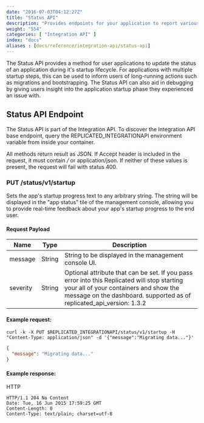 ```yaml
---
date: "2016-07-03T04:12:27Z"
title: "Status API"
description: "Provides endpoints for your application to report various kinds of status information back to the management console"
weight: "554"
categories: [ "Integration API" ]
index: "docs"
aliases : [docs/reference/integration-api/status-api]
---
```


The Status API provides a method for user applications to update the status of an application during it's startup lifecycle. For applications with multiple startup steps, this can be used to inform users of long-running actions such as migrations and bootstrapping. The Status API can also aid in debugging by giving users insight into the application startup phase they experienced an issue with.

## Status API Endpoint

The Status API is part of the Integration API. To discover the Integration API base endpoint, query the REPLICATED_INTEGRATIONAPI environment variable from inside your container.

All methods return result as JSON. If Accept header is included in the request, it must contain _/_ or application/json. If neither of these values is present, the request will fail with status 400.

### PUT /status/v1/startup

Sets the app's startup progress text to any arbitrary string. The string will be displayed in the "app status" tile of the management console, allowing you to provide real-time feedback about your app's startup progress to the end user.

#### Request Payload

| Name     | Type   | Description                                                                                                                                                                                                    |
| -------- | ------ | -------------------------------------------------------------------------------------------------------------------------------------------------------------------------------------------------------------- |
| message  | String | String to be displayed in the management console UI.                                                                                                                                                           |
| severity | String | Optional attribute that can be set. If you pass error into this Replicated will stop starting your all of your containers and show the message on the dashboard. supported as of replicated_api_version: 1.3.2 |

#### Example request:

```shell
curl -k -X PUT $REPLICATED_INTEGRATIONAPI/status/v1/startup -H "Content-Type: application/json" -d '{"message":"Migrating data..."}'
```

```json
{
  "message": "Migrating data..."
}
```

#### Example response:

HTTP

```shell
HTTP/1.1 204 No Content
Date: Tue, 16 Jun 2015 17:59:25 GMT
Content-Length: 0
Content-Type: text/plain; charset=utf-8
```
